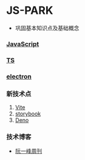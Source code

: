 
# JS-PARK

* 巩固基本知识点及基础概念

### [JavaScript](./JavaScript)

### [TS](./TS)

### [electron](./electron)

### 新技术点

1. [Vite](https://www.yuque.com/sumi/idnmgz/sg7vrm)
2. [storybook](https://storybook.js.org/docs/react/get-started/introduction)
3. [Deno](https://deno.land/)


### 技术博客

- [阮一峰周刊](https://www.ruanyifeng.com/blog/)